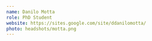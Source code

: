 ```yaml
---
name: Danilo Motta	
role: PhD Student
website: https://sites.google.com/site/ddanilomotta/
photo: headshots/motta.png
---
```

